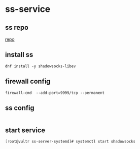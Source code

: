 # ss-service

## ss repo
[repo](https://copr.fedorainfracloud.org/coprs/librehat/shadowsocks/)

## install ss
```
dnf install -y shadowsocks-libev
```

## firewall config
```
firewall-cmd  --add-port=9999/tcp --permanent
```

## ss config
```
```

## start service
````
[root@vultr ss-server-systemd]# systemctl start shadowsocks
````




